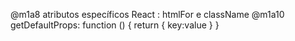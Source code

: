 @m1a8
atributos específicos React : 
htmlFor e className
@m1a10
getDefaultProps: function () {
    return {
      key:value
    }
  }